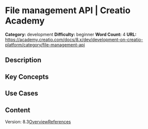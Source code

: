 # File management API | Creatio Academy

**Category:** development **Difficulty:** beginner **Word Count:** 4 **URL:**
https://academy.creatio.com/docs/8.x/dev/development-on-creatio-platform/category/file-management-api

## Description

## Key Concepts

## Use Cases

## Content

Version:
8.3[Overview](/docs/8.x/dev/development-on-creatio-platform/back-end-development/api-for-file-management/overview)[References](/docs/8.x/dev/development-on-creatio-platform/file-management-references)
